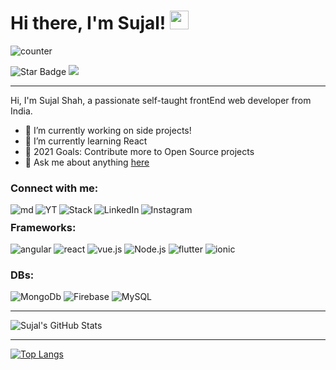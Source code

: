 # Hi there, I'm Sujal! <img src="https://raw.githubusercontent.com/MartinHeinz/MartinHeinz/master/wave.gif" width="30px">

![counter](https://enw4zvq5ga1ahs6.m.pipedream.net)

<img src="https://img.shields.io/static/v1?label=%F0%9F%8C%9F&message=If%20Useful&style=style=flat&color=BC4E99" alt="Star Badge"/> <a href="https://twitter.com/sujalsh71700110" ><img src="https://img.shields.io/twitter/follow/sujalsh71700110.svg?style=social" /></a>

---

Hi, I'm Sujal Shah, a passionate self-taught frontEnd web developer from India.

- 🔭 I’m currently working on side projects!
- 🌱 I’m currently learning React
- 🥅 2021 Goals: Contribute more to Open Source projects
- 💬 Ask me about anything [here](https://github.com/sujalshah3234/sujalshah3234/issues)

### Connect with me:

[<img align="left" alt="md" src="https://img.shields.io/badge/Medium-12100E?style=for-the-badge&logo=medium&logoColor=white" />][medium] [<img align="left" alt="YT" src="https://img.shields.io/badge/YouTube-FF0000?style=for-the-badge&logo=youtube&logoColor=white" />][yt] [<img align="left" alt="Stack" src="https://img.shields.io/badge/Stack_Overflow-FE7A16?style=for-the-badge&logo=stack-overflow&logoColor=white" />][stack] [<img align="left" alt="LinkedIn" src="https://img.shields.io/badge/LinkedIn-0077B5?style=for-the-badge&logo=linkedin&logoColor=white" />][linkedin] [<img align="left" alt="Instagram" src="https://img.shields.io/badge/Instagram-E4405F?style=for-the-badge&logo=instagram&logoColor=white" />][instagram]

### <br>Frameworks:

<img alt="angular" src="https://img.shields.io/badge/Angular-DD0031?style=for-the-badge&logo=angular&logoColor=white" /> <img alt="react" src="https://img.shields.io/badge/React-20232A?style=for-the-badge&logo=react&logoColor=61DAFB" /> <img alt="vue.js" src="https://img.shields.io/badge/Vue.js-35495E?style=for-the-badge&logo=vue-dot-js&logoColor=4FC08D" /> <img alt="Node.js" src="https://img.shields.io/badge/Node.js-43853D?style=for-the-badge&logo=node-dot-js&logoColor=white"> <img alt="flutter" src="https://img.shields.io/badge/Flutter-02569B?style=for-the-badge&logo=flutter&logoColor=white" /> <img alt="ionic" src="https://img.shields.io/badge/Ionic-3880FF?style=for-the-badge&logo=ionic&logoColor=white" />

### DBs:

<img alt="MongoDb" src="https://img.shields.io/badge/MongoDB-4EA94B?style=for-the-badge&logo=mongodb&logoColor=white"> <img alt="Firebase" src="https://img.shields.io/badge/firebase-ffca28?style=for-the-badge&logo=firebase&logoColor=black"> <img alt="MySQL" src="https://img.shields.io/badge/MySQL-00000F?style=for-the-badge&logo=mysql&logoColor=white">

---

<img src="https://github-readme-stats.vercel.app/api?username=SujalShah3234&show_icons=true&hide_border=true&count_private=true&include_all_commits=true&theme=midnight-purple" alt="Sujal's GitHub Stats" />

---

[![Top Langs](https://github-readme-stats.vercel.app/api/top-langs/?username=sujalshah3234&layout=compact)](https://github.com/sujalshah3234/github-readme-stats)

[medium]: https://shahc9437.medium.com
[yt]: https://www.youtube.com/channel/UCfZG_FYYf-jJb1qki_6wO5Q
[stack]: https://stackoverflow.com/users/15358635/sujal-shah
[instagram]: https://www.instagram.com/sujal_shah10
[linkedin]: https://www.linkedin.com/in/sujal-shah-26127620b

